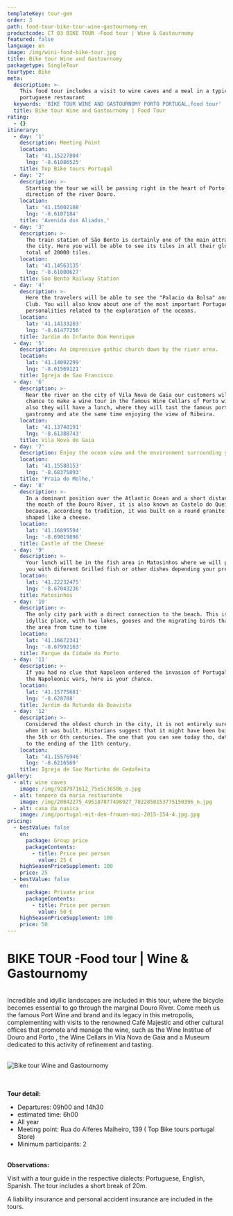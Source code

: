 ```yaml
---
templateKey: tour-gen
order: 3
path: food-tour-bike-tour-wine-gastournomy-en
productcode: CT 03 BIKE TOUR -Food tour | Wine & Gastournomy
featured: false
language: en
image: /img/wini-food-bike-tour.jpg
title: Bike tour Wine and Gastournomy
packagetype: SingleTour
tourtype: Bike
meta:
  description: >-
    This food tour includes a visit to wine caves and a meal in a typical
    portuguese restaurant
  keywords: 'BIKE TOUR WINE AND GASTOURNOMY PORTO PORTUGAL,food tour'
  title: Bike tour Wine and Gastournomy | Food Tour
rating:
  - {}
itinerary:
  - day: '1'
    description: Meeting Point
    location:
      lat: '41.15227804'
      lng: '-8.61086525'
    title: Top Bike tours Portugal
  - day: '2'
    description: >-
      Starting the tour we will be passing right in the heart of Porto in the
      direction of the river Douro.
    location:
      lat: '41.15002108'
      lng: '-8.6107184'
    title: 'Avenida dos Aliados,'
  - day: '3'
    description: >-
      The train station of São Bento is certainly one of the main attractions of
      the city. Here you will be able to see its tiles in all their glory, a
      total of 20000 tiles.
    location:
      lat: '41.14563135'
      lng: '-8.61000627'
    title: Sao Bento Railway Station
  - day: '4'
    description: >-
      Here the travelers will be able to see the "Palacio da Bolsa" and the Hard
      Club. You will also know about one of the most important Portuguese
      personalities related to the exploration of the oceans.
    location:
      lat: '41.14133203'
      lng: '-8.61477256'
    title: Jardim do Infante Dom Henrique
  - day: '5'
    description: An impressive gothic church down by the river area.
    location:
      lat: '41.14092299'
      lng: '-8.61569121'
    title: Igreja de Sao Francisco
  - day: '6'
    description: >-
      Near the river on the city of Vila Nova de Gaia our customers will have a
      chance to make a wine tour in the famous Wine Cellars of Porto wine and
      also they will have a lunch, where they will tast the famous portuguese
      gastronmy and ate the same time enjoying the view of Ribeira.
    location:
      lat: '41.13748191'
      lng: '-8.61388743'
    title: Vila Nova de Gaia
  - day: '7'
    description: Enjoy the ocean view and the environment surrounding you
    location:
      lat: '41.15588153'
      lng: '-8.68375093'
    title: 'Praia do Molhe,'
  - day: '8'
    description: >-
      In a dominant position over the Atlantic Ocean and a short distance from
      the mouth of the Douro River, it is also known as Castelo do Queijo
      because, according to tradition, it was built on a round granite rock and
      shaped like a cheese.
    location:
      lat: '41.16895594'
      lng: '-8.69019896'
    title: Castle of the Cheese
  - day: '9'
    description: >-
      Your lunch will be in the fish area in Matosinhos where we will present
      you with diferent Grilled fish or other dishes depending your preferences.
    location:
      lat: '41.22232475'
      lng: '-8.67043236'
    title: Matosinhos
  - day: '10'
    description: >-
      The only city park with a direct connection to the beach. This is an
      idyllic place, with two lakes, gooses and the migrating birds that visit
      the area from time to time
    location:
      lat: '41.16672341'
      lng: '-8.67992163'
    title: Parque da Cidade do Porto
  - day: '11'
    description: >-
      If you had no clue that Napoleon ordered the invasion of Portugal during
      the Napoleonic wars, here is your chance.
    location:
      lat: '41.15775681'
      lng: '-8.628788'
    title: Jardim da Rotunda da Boavista
  - day: '12'
    description: >-
      Considered the oldest church in the city, it is not entirely sure as to
      when it was built. Historians suggest that it might have been build around
      the 5th or 6th centuries. The one that you can see today tho, dates back
      to the ending of the 11th century.
    location:
      lat: '41.15576946'
      lng: '-8.6216569'
    title: Igreja de Sao Martinho de Cedofeita
gallery:
  - alt: wine caves
    image: /img/9287971612_75e5c36506_o.jpg
  - alt: tempero da maria restaurante
    image: /img/20842275_495187877498927_7822850153775150396_n.jpg
  - alt: casa da nusica
    image: /img/portugal-mit-den-frauen-mai-2015-154-4.jpg.jpg
pricing:
  - bestValue: false
    en:
      package: Group price
      packageContents:
        - title: Price per person
          value: 25 €
    highSeasonPriceSupplement: 100
    price: 25
  - bestValue: false
    en:
      package: Private price
      packageContents:
        - title: Price per person
          value: 50 €
    highSeasonPriceSupplement: 100
    price: 50
---
```

# BIKE TOUR -Food tour | Wine & Gastournomy

\
Incredible and idyllic landscapes are included in this tour, where the bicycle becomes essential to go through the marginal Douro River. Come meeh us the famous Port Wine and brand and its legacy in this metropolis, complementing with visits to the renowned Café Majestic and other cultural offices that promote and manage the wine, such as the Wine Institue of Douro and Porto , the Wine Cellars in Vila Nova de Gaia and a Museum dedicated to this activity of refinement and tasting.

\
![Bike tour Wine and Gastournomy](/img/img_20150910_114349.jpg "Bike tour Wine and Gastournomy")

\
\
**Tour detail:**

* Departures: 09h00 and 14h30
* estimated time: 6h00
* All year
* Meeting point: Rua do Alferes Malheiro, 139 ( Top Bike tours portugal Store)
* Minimum participants: 2

\
**Observations:**

Visit with a tour guide in the respective dialects: Portuguese, English, Spanish. The tour includes a short break of 20m.

A liability insurance and personal accident insurance are included in the tours.
